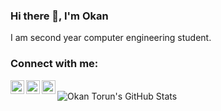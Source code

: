 ### Hi there 👋, I'm Okan
I am second year computer engineering student. 

### Connect with me:

[<img align="left" alt="okantorun | Twitter" width="22px" src="https://cdn.jsdelivr.net/npm/simple-icons@v3/icons/twitter.svg" />][twitter]
[<img align="left" alt="okantorun | LinkedIn" width="22px" src="https://cdn.jsdelivr.net/npm/simple-icons@v3/icons/linkedin.svg" />][linkedin]
[<img align="left" alt="okantorun | Instagram" width="22px" src="https://cdn.jsdelivr.net/npm/simple-icons@v3/icons/instagram.svg" />][instagram]

<br />
<img align="left" alt="Okan Torun's GitHub Stats"  src="https://github-readme-stats.vercel.app/api?username=okantorun&theme=tokyonight&count_private=true&hide=issues&show_icons=true&hide_border=true" />

[twitter]: https://twitter.com/OTorun
[linkedin]: https://www.linkedin.com/in/okan-torun-b73733145/
[instagram]: https://www.instagram.com/okantorun/
